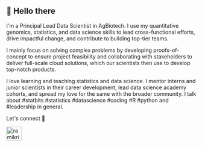 ## 👋 Hello there

I'm a Principal Lead Data Scientist in AgBiotech. I use my quantitative genomics, statistics, and data science skills to lead cross-functional efforts, drive impactful change, and contribute to building top-tier teams.

I mainly focus on solving complex problems by developing proofs-of-concept to ensure project feasibility and collaborating with stakeholders to deliver full-scale cloud solutions, which our scientists then use to develop top-notch products.

I love learning and teaching statistics and data science. I mentor interns and junior scientists in their career development, lead data science academy cohorts, and spread my love for the same with the broader community. I talk about #statbits #statistics #datascience #coding #R #python and #leadership in general.

Let's connect 👋

<a href="https://www.linkedin.com/in/nsinghphd/" target="blank"><img align="center" src="https://raw.githubusercontent.com/rahuldkjain/github-profile-readme-generator/master/src/images/icons/Social/linked-in-alt.svg" alt="ramikrispin" height="37" width="40" /></a>


<!--
**nsingh-phd/nsingh-phd** is a ✨ _special_ ✨ repository because its `README.md` (this file) appears on your GitHub profile.

Here are some ideas to get you started:

- 🔭 I’m currently working on ...
- 🌱 I’m currently learning ...
- 👯 I’m looking to collaborate on ...
- 🤔 I’m looking for help with ...
- 💬 Ask me about ...
- 📫 How to reach me: ...
- 😄 Pronouns: ...
- ⚡ Fun fact: ...
-->
